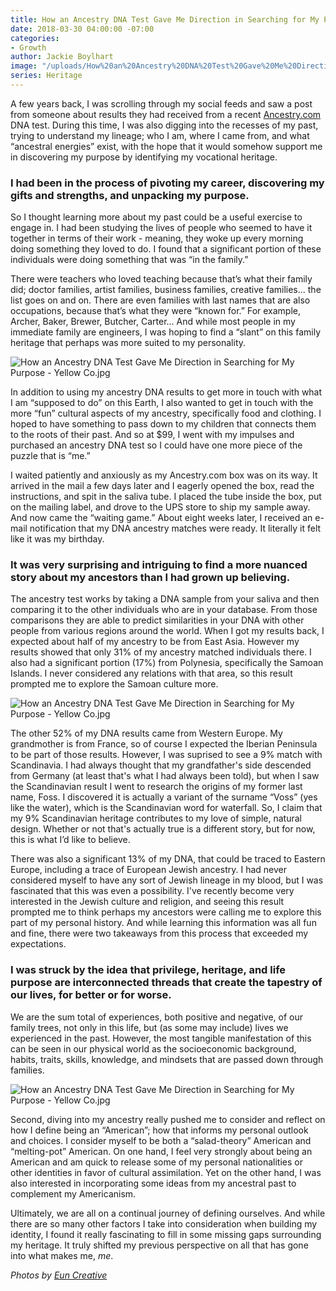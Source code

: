 ```yaml
---
title: How an Ancestry DNA Test Gave Me Direction in Searching for My Purpose
date: 2018-03-30 04:00:00 -07:00
categories:
- Growth
author: Jackie Boylhart
image: "/uploads/How%20an%20Ancestry%20DNA%20Test%20Gave%20Me%20Direction%20in%20Searching%20for%20My%20Purpose%20-%20Yellow%20Co.jpg"
series: Heritage
---
```


A few years back, I was scrolling through my social feeds and saw a post from someone about results they had received from a recent [Ancestry.com](https://www.ancestry.com/) DNA test. During this time, I was also digging into the recesses of my past, trying to understand my lineage; who I am, where I came from, and what “ancestral energies” exist, with the hope that it would somehow support me in discovering my purpose by identifying my vocational heritage.

### I had been in the process of pivoting my career, discovering my gifts and strengths, and unpacking my purpose.

So I thought learning more about my past could be a useful exercise to engage in. I had been studying the lives of people who seemed to have it together in terms of their work - meaning, they woke up every morning doing something they loved to do. I found that a significant portion of these individuals were doing something that was “in the family.”

There were teachers who loved teaching because that’s what their family did; doctor families, artist families, business families, creative families... the list goes on and on. There are even families with last names that are also occupations, because that’s what they were “known for.” For example, Archer, Baker, Brewer, Butcher, Carter... And while most people in my immediate family are engineers, I was hoping to find a “slant” on this family heritage that perhaps was more suited to my personality.

![How an Ancestry DNA Test Gave Me Direction in Searching for My Purpose - Yellow Co.jpg](/uploads/HJ-Kaleidos-025.jpg)

In addition to using my ancestry DNA results to get more in touch with what I am “supposed to do” on this Earth, I also wanted to get in touch with the more “fun” cultural aspects of my ancestry, specifically food and clothing. I hoped to have something to pass down to my children that connects them to the roots of their past. And so at $99, I went with my impulses and purchased an ancestry DNA test so I could have one more piece of the puzzle that is “me.”

I waited patiently and anxiously as my Ancestry.com box was on its way. It arrived in the mail a few days later and I eagerly opened the box, read the instructions, and spit in the saliva tube. I placed the tube inside the box, put on the mailing label, and drove to the UPS store to ship my sample away. And now came the “waiting game.” About eight weeks later, I received an e-mail notification that my DNA ancestry matches were ready. It literally it felt like it was my birthday.

### It was very surprising and intriguing to find a more nuanced story about my ancestors than I had grown up believing.

The ancestry test works by taking a DNA sample from your saliva and then comparing it to the other individuals who are in your database. From those comparisons they are able to predict similarities in your DNA with other people from various regions around the world. When I got my results back, I expected about half of my ancestry to be from East Asia. However my results showed that only 31% of my ancestry matched individuals there. I also had a significant portion (17%) from Polynesia, specifically the Samoan Islands. I never considered any relations with that area, so this result prompted me to explore the Samoan culture more.

![How an Ancestry DNA Test Gave Me Direction in Searching for My Purpose - Yellow Co.jpg](/uploads/HJ-Kaleidos-050.jpg)

The other 52% of my DNA results came from Western Europe. My grandmother is from France, so of course I expected the Iberian Peninsula to be part of those results. However, I was suprised to see a 9% match with Scandinavia. I had always thought that my grandfather's side descended from Germany (at least that's what I had always been told), but when I saw the Scandinavian result I went to research the origins of my former last name, Foss. I discovered it is actually a variant of the surname “Voss” (yes like the water), which is the Scandinavian word for waterfall. So, I claim that my 9% Scandinavian heritage contributes to my love of simple, natural design. Whether or not that's actually true is a different story, but for now, this is what I’d like to believe.

There was also a significant 13% of my DNA, that could be traced to Eastern Europe, including a trace of European Jewish ancestry. I had never considered myself to have any sort of Jewish lineage in my blood, but I was fascinated that this was even a possibility. I've recently become very interested in the Jewish culture and religion, and seeing this result prompted me to think perhaps my ancestors were calling me to explore this part of my personal history. And while learning this information was all fun and fine, there were two takeaways from this process that exceeded my expectations.

### I was struck by the idea that privilege, heritage, and life purpose are interconnected threads that create the tapestry of our lives, for better or for worse.

We are the sum total of experiences, both positive and negative, of our family trees, not only in this life, but (as some may include) lives we experienced in the past. However, the most tangible manifestation of this can be seen in our physical world as the socioeconomic background, habits, traits, skills, knowledge, and mindsets that are passed down through families.

![How an Ancestry DNA Test Gave Me Direction in Searching for My Purpose - Yellow Co.jpg](/uploads/HJ-Kaleidos-022.jpg)

Second, diving into my ancestry really pushed me to consider and reflect on how I define being an “American”; how that informs my personal outlook and choices. I consider myself to be both a “salad-theory” American and “melting-pot” American. On one hand, I feel very strongly about being an American and am quick to release some of my personal nationalities or other identities in favor of cultural assimilation. Yet on the other hand, I was also interested in incorporating some ideas from my ancestral past to complement my Americanism.

Ultimately, we are all on a continual journey of defining ourselves. And while there are so many other factors I take into consideration when building my identity, I found it really fascinating to fill in some missing gaps surrounding my heritage. It truly shifted my previous perspective on all that has gone into what makes me, *me*.

*Photos by [Eun Creative](http://www.euncreative.com/)*